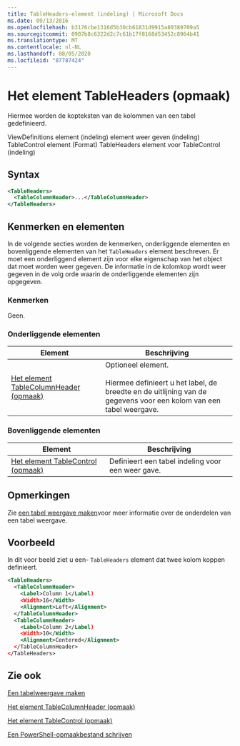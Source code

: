 ```yaml
---
title: TableHeaders-element (indeling) | Microsoft Docs
ms.date: 09/13/2016
ms.openlocfilehash: b3176cbe1316d5b30cb61831d9915a80389709a5
ms.sourcegitcommit: 0907b8c6322d2c7c61b17f8168d53452c8964b41
ms.translationtype: MT
ms.contentlocale: nl-NL
ms.lasthandoff: 08/05/2020
ms.locfileid: "87787424"
---
```

# <a name="tableheaders-element-format"></a>Het element TableHeaders (opmaak)

Hiermee worden de kopteksten van de kolommen van een tabel gedefinieerd.

ViewDefinitions element (indeling) element weer geven (indeling) TableControl element (Format) TableHeaders element voor TableControl (indeling)

## <a name="syntax"></a>Syntax

```xml
<TableHeaders>
  <TableColumnHeader>...</TableColumnHeader>
</TableHeaders>

```

## <a name="attributes-and-elements"></a>Kenmerken en elementen

In de volgende secties worden de kenmerken, onderliggende elementen en bovenliggende elementen van het `TableHeaders` element beschreven. Er moet een onderliggend element zijn voor elke eigenschap van het object dat moet worden weer gegeven. De informatie in de kolomkop wordt weer gegeven in de volg orde waarin de onderliggende elementen zijn opgegeven.

### <a name="attributes"></a>Kenmerken

Geen.

### <a name="child-elements"></a>Onderliggende elementen

|Element|Beschrijving|
|-------------|-----------------|
|[Het element TableColumnHeader (opmaak)](./tablecolumnheader-element-format.md)|Optioneel element.<br /><br /> Hiermee definieert u het label, de breedte en de uitlijning van de gegevens voor een kolom van een tabel weergave.|

### <a name="parent-elements"></a>Bovenliggende elementen

|Element|Beschrijving|
|-------------|-----------------|
|[Het element TableControl (opmaak)](./tablecontrol-element-format.md)|Definieert een tabel indeling voor een weer gave.|

## <a name="remarks"></a>Opmerkingen

Zie [een tabel weergave maken](./creating-a-table-view.md)voor meer informatie over de onderdelen van een tabel weergave.

## <a name="example"></a>Voorbeeld

In dit voor beeld ziet u een- `TableHeaders` element dat twee kolom koppen definieert.

```xml
<TableHeaders>
  <TableColumnHeader>
    <Label>Column 1</Label)
    <Width>16</Width>
    <Alignment>Left</Alignment>
  </TableColumnHeader>
  <TableColumnHeader>
    <Label>Column 2</Label)
    <Width>10</Width>
    <Alignment>Centered</Alignment>
  </TableColumnHeader>
</TableHeaders>
```

## <a name="see-also"></a>Zie ook

[Een tabelweergave maken](./creating-a-table-view.md)

[Het element TableColumnHeader (opmaak)](./tablecolumnheader-element-format.md)

[Het element TableControl (opmaak)](./tablecontrol-element-format.md)

[Een PowerShell-opmaakbestand schrijven](./writing-a-powershell-formatting-file.md)
